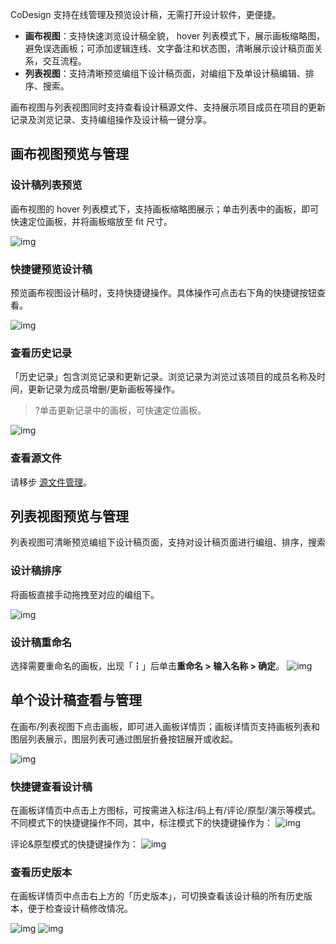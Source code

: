 CoDesign 支持在线管理及预览设计稿，无需打开设计软件，更便捷。
- **画布视图**：支持快速浏览设计稿全貌， hover 列表模式下，展示画板缩略图，避免误选画板；可添加逻辑连线、文字备注和状态图，清晰展示设计稿页面关系，交互流程。
- **列表视图**：支持清晰预览编组下设计稿页面，对编组下及单设计稿编辑、排序、搜索。

画布视图与列表视图同时支持查看设计稿源文件、支持展示项目成员在项目的更新记录及浏览记录、支持编组操作及设计稿一键分享。

## 画布视图预览与管理

### 设计稿列表预览

画布视图的 hover 列表模式下，支持画板缩略图展示；单击列表中的画板，即可快速定位画板，并将画板缩放至 fit 尺寸。

![img](https://cdn.codesign.qq.com/hcimages/20224/260bdd07-729b-46f5-aef5-38a8921cc2fb.png)

### 快捷键预览设计稿

预览画布视图设计稿时，支持快捷键操作。具体操作可点击右下角的快捷键按钮查看。

![img](https://cdn.codesign.qq.com/hcimages/20224/8822e75b-0a38-4e92-bf7a-17fe103744f2.png)

### 查看历史记录

「历史记录」包含浏览记录和更新记录。浏览记录为浏览过该项目的成员名称及时间，更新记录为成员增删/更新画板等操作。

>?单击更新记录中的画板，可快速定位画板。

![img](https://cdn.codesign.qq.com/hcimages/20224/74eb5adf-07a8-43a8-b2d8-017f0db204b2.png)

### 查看源文件

请移步 [源文件管理](/design/source-file/)。

## 列表视图预览与管理

列表视图可清晰预览编组下设计稿页面，支持对设计稿页面进行编组、排序，搜索

### 设计稿排序

将画板直接手动拖拽至对应的编组下。

![img](https://cdn.codesign.qq.com/hcimages/20224/6149ab79-88d9-423f-b63d-291e455c3b69.png)

### 设计稿重命名

选择需要重命名的画板，出现「┇」后单击**重命名 > 输入名称 > 确定**。 ![img](https://cdn.codesign.qq.com/hcimages/20224/d2ad4c46-4846-4e40-a240-799dfebfb499.png)

## 单个设计稿查看与管理

在画布/列表视图下点击画板，即可进入画板详情页；画板详情页支持画板列表和图层列表展示，图层列表可通过图层折叠按钮展开或收起。

![img](https://cdn.codesign.qq.com/hcimages/20224/6e715480-6e81-4be0-8fc9-744f316697b9.png)

### 快捷键查看设计稿

在画板详情页中点击上方图标，可按需进入标注/码上有/评论/原型/演示等模式。不同模式下的快捷键操作不同，其中，标注模式下的快捷键操作为：
![img](https://cdn.codesign.qq.com/hcimages/20224/97534fdf-7b55-49ed-8a8c-513053d05598.png)

评论&原型模式的快捷键操作为：
![img](https://cdn.codesign.qq.com/hcimages/202112/3f6a3824-9cf4-4e4f-b2eb-db4811ae765a.png)

### 查看历史版本

在画板详情页中点击右上方的「历史版本」，可切换查看该设计稿的所有历史版本，便于检查设计稿修改情况。

![img](https://cdn.codesign.qq.com/hcimages/20224/7780fb7d-b898-4a82-a882-40236f9fef4f.png)
![img](https://cdn.codesign.qq.com/hcimages/20224/424e0a3c-beae-4dab-be2c-3af9d6640bf4.png)

